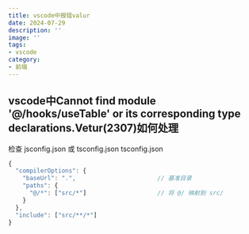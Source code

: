 ```yaml
---
title: vscode中报错valur
date: 2024-07-29
description: ''
image: ''
tags: 
- vscode
category: 
- 前端
---
```


## vscode中Cannot find module '@/hooks/useTable' or its corresponding type declarations.Vetur(2307)如何处理
  检查 jsconfig.json 或 tsconfig.json
tsconfig.json
```js
{  
  "compilerOptions": {  
    "baseUrl": ".",                       // 基准目录  
    "paths": {  
      "@/*": ["src/*"]                    // 将 @/ 映射到 src/  
    }  
  },  
  "include": ["src/**/*"]  
}
```
